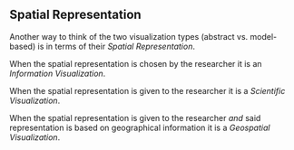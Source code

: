 ##  Spatial Representation

Another way to think of the two visualization types (abstract vs. model-based) is in terms of their *Spatial Representation*.

When the spatial representation is chosen by the researcher it is an *Information Visualization*.

When the spatial representation is given to the researcher it is a *Scientific Visualization*.

When the spatial representation is given to the researcher *and* said representation is based on geographical information it is a *Geospatial Visualization*.
